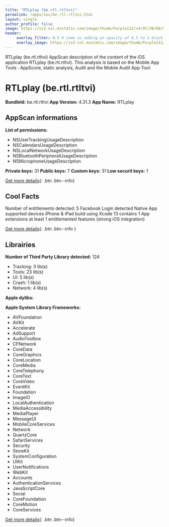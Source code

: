 ```yaml
---
title: "RTLplay (be.rtl.rtltvi)"
permalink: /apps/ios/be.rtl.rtltvi.html
layout: single
author_profile: false
image: https://is2-ssl.mzstatic.com/image/thumb/Purple112/v4/9f/38/68/9f386838-6925-6a56-d66b-70c496026828/AppIcon-0-0-1x_U007emarketing-0-0-0-10-0-0-P3-0-0-0-GLES2_U002c0-512MB-85-220-0-0.png/512x512bb.jpg
header: 
     overlay_filter: 0.5 # same as adding an opacity of 0.5 to a black background
     overlay_image: https://is2-ssl.mzstatic.com/image/thumb/Purple112/v4/9f/38/68/9f386838-6925-6a56-d66b-70c496026828/AppIcon-0-0-1x_U007emarketing-0-0-0-10-0-0-P3-0-0-0-GLES2_U002c0-512MB-85-220-0-0.png/512x512bb.jpg
---
```

RTLplay (be.rtl.rtltvi) AppScan description of the content of the iOS application RTLplay (be.rtl.rtltvi). This analysis is based on the Mobile App Tools : AppScore, static analysis, Audit and the Mobile Audit App Tool.

# RTLplay (be.rtl.rtltvi)

**BundleId:** be.rtl.rtltvi
**App Version:** 4.31.3
**App Name:** RTLplay


## AppScan informations 

**List of permissions:** 
- NSUserTrackingUsageDescription
- NSCalendarsUsageDescription
- NSLocalNetworkUsageDescription
- NSBluetoothPeripheralUsageDescription
- NSMicrophoneUsageDescription
  
  
**Private keys:** 31
**Public keys:** 7
**Custom keys:** 31
**Low securit keys:** 1
  
[Get more details](/pricing.html){: .btn .btn--info}

## Cool Facts

Number of entitlements detected: 5
Facebook Login detected
Native App
supported devices iPhone & iPad
build using Xcode 13
contains 1 App extensions
at least 1 entitlemented features (strong iOS integration)
  
[Get more details](/pricing.html){: .btn .btn--info }

## Librairies 
**Number of Third Party Library detected:** 124
- Tracking: 3 lib(s)
- Tools: 23 lib(s)
- UI: 5 lib(s)
- Crash: 1 lib(s)
- Network: 4 lib(s)


**Apple dylibs:**


**Apple System Library Frameworks:**
- AVFoundation
- AVKit
- Accelerate
- AdSupport
- AudioToolbox
- CFNetwork
- CoreData
- CoreGraphics
- CoreLocation
- CoreMedia
- CoreTelephony
- CoreText
- CoreVideo
- EventKit
- Foundation
- ImageIO
- LocalAuthentication
- MediaAccessibility
- MediaPlayer
- MessageUI
- MobileCoreServices
- Network
- QuartzCore
- SafariServices
- Security
- StoreKit
- SystemConfiguration
- UIKit
- UserNotifications
- WebKit
- Accounts
- AuthenticationServices
- JavaScriptCore
- Social
- CoreFoundation
- CoreMotion
- CoreServices


  
[Get more details](/pricing.html){: .btn .btn--info}

